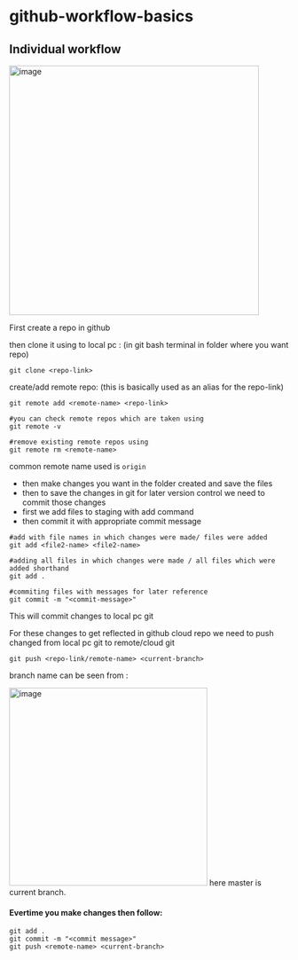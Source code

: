 # github-workflow-basics

## Individual workflow

<img width="450" alt="image" src="https://user-images.githubusercontent.com/74586376/172043374-762e04a3-ab7c-475a-854c-f735946657b0.png">

First create a repo in github

then clone it using to local pc : (in git bash terminal in folder where you want repo)
```
git clone <repo-link>
```
create/add remote repo: (this is basically used as an alias for the repo-link)
```
git remote add <remote-name> <repo-link>

#you can check remote repos which are taken using
git remote -v

#remove existing remote repos using
git remote rm <remote-name>
```
common remote name used is <code>origin</code>

- then make changes you want in the folder created and save the files 
- then to save the changes in git for later version control we need to commit those changes
- first we add files to staging with add command
- then commit it with appropriate commit message

```
#add with file names in which changes were made/ files were added
git add <file2-name> <file2-name>

#adding all files in which changes were made / all files which were added shorthand 
git add .

#commiting files with messages for later reference
git commit -m "<commit-message>"

```
This will commit changes to local pc git

For these changes to get reflected in github cloud repo we need to push changed from local pc git to remote/cloud git
```
git push <repo-link/remote-name> <current-branch>
```
branch name can be seen from :

<img width="357" alt="image" src="https://user-images.githubusercontent.com/74586376/172044163-0cf5554e-f563-4068-ae80-a5151958005f.png">
here master is current branch.

#### Evertime you make changes then follow:
```
git add .
git commit -m "<commit message>"
git push <remote-name> <current-branch>
```




